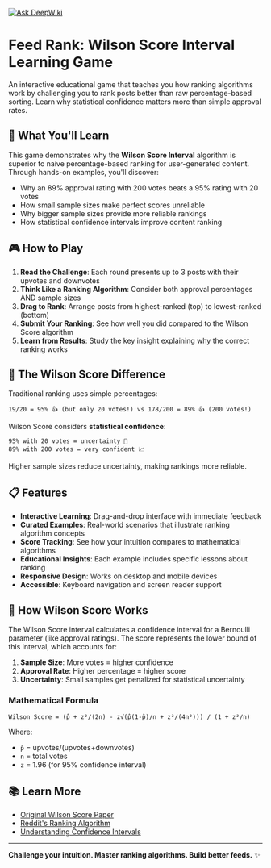 [![Ask DeepWiki](https://deepwiki.com/badge.svg)](https://deepwiki.com/ankitpandey2708/feed_rank)

# Feed Rank: Wilson Score Interval Learning Game

An interactive educational game that teaches you how ranking algorithms work by challenging you to rank posts better than raw percentage-based sorting. Learn why statistical confidence matters more than simple approval rates.

## 🎯 What You'll Learn

This game demonstrates why the **Wilson Score Interval** algorithm is superior to naive percentage-based ranking for user-generated content. Through hands-on examples, you'll discover:

- Why an 89% approval rating with 200 votes beats a 95% rating with 20 votes
- How small sample sizes make perfect scores unreliable
- Why bigger sample sizes provide more reliable rankings
- How statistical confidence intervals improve content ranking

## 🎮 How to Play

1. **Read the Challenge**: Each round presents up to 3 posts with their upvotes and downvotes
2. **Think Like a Ranking Algorithm**: Consider both approval percentages AND sample sizes
3. **Drag to Rank**: Arrange posts from highest-ranked (top) to lowest-ranked (bottom)
4. **Submit Your Ranking**: See how well you did compared to the Wilson Score algorithm
5. **Learn from Results**: Study the key insight explaining why the correct ranking works

## 🧠 The Wilson Score Difference

Traditional ranking uses simple percentages:
```
19/20 = 95% 👍 (but only 20 votes!) vs 178/200 = 89% 👍 (200 votes!)
```

Wilson Score considers **statistical confidence**:
```
95% with 20 votes = uncertainty 🤔
89% with 200 votes = very confident 📈
```

Higher sample sizes reduce uncertainty, making rankings more reliable.

## 📋 Features

- **Interactive Learning**: Drag-and-drop interface with immediate feedback
- **Curated Examples**: Real-world scenarios that illustrate ranking algorithm concepts
- **Score Tracking**: See how your intuition compares to mathematical algorithms
- **Educational Insights**: Each example includes specific lessons about ranking
- **Responsive Design**: Works on desktop and mobile devices
- **Accessible**: Keyboard navigation and screen reader support


## 📖 How Wilson Score Works

The Wilson Score interval calculates a confidence interval for a Bernoulli parameter (like approval ratings). The score represents the lower bound of this interval, which accounts for:

1. **Sample Size**: More votes = higher confidence
2. **Approval Rate**: Higher percentage = higher score
3. **Uncertainty**: Small samples get penalized for statistical uncertainty

### Mathematical Formula
```
Wilson Score = (p̂ + z²/(2n) - z√(p̂(1-p̂)/n + z²/(4n²))) / (1 + z²/n)
```

Where:
- `p̂` = upvotes/(upvotes+downvotes)
- `n` = total votes
- `z` = 1.96 (for 95% confidence interval)

## 📚 Learn More

- [Original Wilson Score Paper](https://www.evanmiller.org/how-not-to-sort-by-average-rating.html)
- [Reddit's Ranking Algorithm](https://redditblog.com/2009/10/15/reddits-new-comment-ranking-system/)
- [Understanding Confidence Intervals](https://en.wikipedia.org/wiki/Confidence_interval)

---

**Challenge your intuition. Master ranking algorithms. Build better feeds.** ✨
